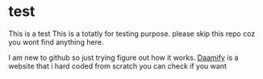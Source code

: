# test
This is a test 
This is a totatly for testing purpose. please skip this repo coz you wont find anything here.

I am new to github so just trying figure out how it works. <a href="https://daamify.com/best-washing-machines-india/">Daamify</a> is a website that i hard coded from scratch you can check if you want 
